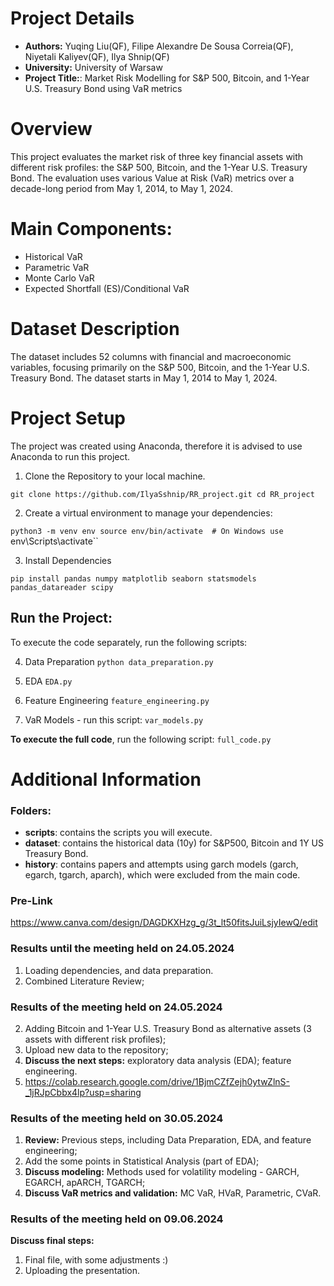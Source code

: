 # Project Details
- **Authors:** Yuqing Liu(QF), Filipe Alexandre De Sousa Correia(QF),  Niyetali Kaliyev(QF),  Ilya Shnip(QF)
- **University:** University of Warsaw
- **Project Title:**: Market Risk Modelling for S&P 500, Bitcoin, and 1-Year U.S. Treasury Bond using VaR metrics

# Overview
This project evaluates the market risk of three key financial assets with different risk profiles: the S&P 500, Bitcoin, and the 1-Year U.S. Treasury Bond. The evaluation uses various Value at Risk (VaR) metrics over a decade-long period from May 1, 2014, to May 1, 2024.

# Main Components:
- Historical VaR
- Parametric VaR
- Monte Carlo VaR
- Expected Shortfall (ES)/Conditional VaR

# Dataset Description
The dataset includes 52 columns with financial and macroeconomic variables, focusing primarily on the S&P 500, Bitcoin, and the 1-Year U.S. Treasury Bond. The dataset starts in May 1, 2014 to May 1, 2024.

# Project Setup
The project was created using Anaconda, therefore it is advised to use Anaconda to run this project. 

1. Clone the Repository to your local machine.

`git clone https://github.com/IlyaSshnip/RR_project.git
cd RR_project`

2. Create a virtual environment to manage your dependencies:

`python3 -m venv env
source env/bin/activate  # On Windows use `env\Scripts\activate``

3. Install Dependencies

`pip install pandas numpy matplotlib seaborn statsmodels pandas_datareader scipy`

## Run the Project:
To execute the code separately, run the following scripts:

4. Data Preparation
`python data_preparation.py`

5. EDA
`EDA.py`

6. Feature Engineering
`feature_engineering.py`

7. VaR Models - run this script:
`var_models.py`

**To execute the full code**, run the following script:
`full_code.py`

# Additional Information

### Folders:
- **scripts**: contains the scripts you will execute.
- **dataset**: contains the historical data (10y) for S&P500, Bitcoin and 1Y US Treasury Bond.
- **history**: contains papers and attempts using garch models (garch, egarch, tgarch, aparch), which were excluded from the main code.

### Pre-Link
https://www.canva.com/design/DAGDKXHzg_g/3t_lt50fitsJuiLsjyIewQ/edit

### Results until the meeting held on 24.05.2024
1) Loading dependencies, and data preparation.
2) Combined Literature Review;
   
### Results of the meeting held on 24.05.2024
2) Adding Bitcoin and 1-Year U.S. Treasury Bond as alternative assets (3 assets with different risk profiles);
3) Upload new data to the repository;
4) **Discuss the next steps:** exploratory data analysis (EDA); feature engineering.
5) https://colab.research.google.com/drive/1BjmCZfZejh0ytwZlnS-_1jRJpCbbx4lp?usp=sharing

### Results of the meeting held on 30.05.2024
1) **Review:** Previous steps, including Data Preparation, EDA, and feature engineering;
2) Add the some points in Statistical Analysis (part of EDA);
4) **Discuss modeling:** Methods used for volatility modeling - GARCH, EGARCH, apARCH, TGARCH;
5) **Discuss VaR metrics and validation:** MC VaR, HVaR, Parametric, CVaR.

### Results of the meeting held on 09.06.2024
**Discuss final steps:**
1) Final file, with some adjustments :)
2) Uploading the presentation.
